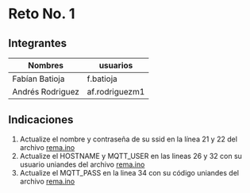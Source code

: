 # Reto No. 1

## Integrantes
| Nombres | usuarios |
| ------- | -------- |
| Fabían Batioja | f.batioja |
| Andrés Rodriguez | af.rodriguezm1 |

## Indicaciones

1. Actualize el nombre y contraseña de su ssid en la línea 21 y 22 del archivo [rema.ino](rema.ino)
2. Actualize el HOSTNAME y MQTT_USER en las lineas 26 y 32 con su usuario uniandes del archivo [rema.ino](rema.ino)
3. Actualize el MQTT_PASS en la linea 34 con su código uniandes del archivo [rema.ino](rema.ino)